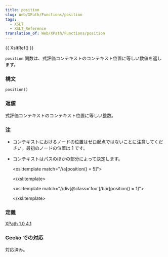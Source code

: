 ```yaml
---
title: position
slug: Web/XPath/Functions/position
tags:
  - XSLT
  - XSLT_Reference
translation_of: Web/XPath/Functions/position
---
```

{{ XsltRef() }}

`position` 関数は、式評価コンテキストのコンテキスト位置に等しい数値を返します。

### 構文

    position()

### 返値

式評価コンテキストのコンテキスト位置に等しい整数。

### 注

- コンテキストにおけるノードの位置はゼロ起点ではないことに注意してください。最初のノードの位置は 1 です。

- コンテキストはパスのほかの部分によって決定します。

    <xsl:template match="//a[position() = 5]">
     <!-- このテンプレートは文書内のあらゆる位置にある
             5 番目の a 要素にマッチする -->
    </xsl:template>

    <xsl:template match="//div[@class='foo']/bar[position() = 1]">
     <!-- このテンプレートは class 属性が "foo" に等しい div 要素の子である
          1 番目の bar 要素にマッチする -->
    </xsl:template>

### 定義

[XPath 1.0 4.1](https://www.w3.org/TR/xpath#function-position)

### Gecko での対応

対応済み。
